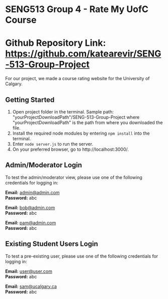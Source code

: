 # SENG513 Group 4 - Rate My UofC Course

# Github Repository Link: https://github.com/katearevir/SENG-513-Group-Project

For our project, we made a course rating website for the University of Calgary.

## Getting Started

1. Open project folder in the terminal. 
   Sample path: "yourProjectDownloadPath"/SENG-513-Group-Project where "yourProjectDownloadPath" is the path from where you downloaded the file.
2. Install the required node modules by entering `npm install` into the terminal.
3. Enter `node server.js` to run the server.
4. On your preferred browser, go to http://localhost:3000/.

## Admin/Moderator Login

To test the admin/moderator view, please use one of the following credentials for logging in:

**Email:** admin@admin.com  <br/>
**Password:** abc 

**Email:** bob@admin.com  <br/>
**Password:** abc 

**Email:** pam@admin.com  <br/>
**Password:** abc 

## Existing Student Users Login

To test a pre-existing user, please use one of the following credentials for logging in:

**Email:** user@user.com <br/>
**Password:** abc <br/>

**Email:** sam@ucalgary.ca <br/>
**Password:** abc
